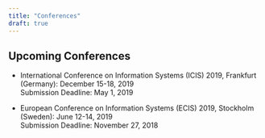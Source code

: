 ```yaml
---
title: "Conferences"
draft: true
---
```


## Upcoming Conferences
- International Conference on Information Systems (ICIS) 2019, Frankfurt (Germany): December 15-18, 2019<br>Submission Deadline: May 1, 2019

- European Conference on Information Systems (ECIS) 2019, Stockholm (Sweden): June 12-14, 2019<br>Submission Deadline: November 27, 2018

